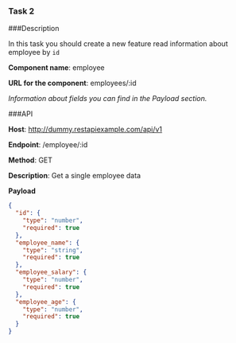 ### Task 2

###Description

In this task you should create a new feature read information about employee by `id`

**Component name**: employee

**URL for the component**: employees/:id

*Information about fields you can find in the Payload section.*

###API

**Host**: http://dummy.restapiexample.com/api/v1

**Endpoint**: /employee/:id

**Method**: GET

**Description**: Get a single employee data

**Payload**

```json
{
  "id": {
    "type": "number",
    "required": true
  },
  "employee_name": {
    "type": "string",
    "required": true
  },
  "employee_salary": {
    "type": "number",
    "required": true
  },
  "employee_age": {
    "type": "number",
    "required": true
  }
}
```

